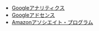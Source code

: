 - [Googleアナリティクス](https://analytics.google.com/analytics/web/?hl=ja#/p491253078/reports/intelligenthome)
- [Googleアドセンス](https://adsense.google.com/adsense)
- [Amazonアソシエイト・プログラム](https://affiliate.amazon.co.jp/)
<!-- [GoogleAnalytics](https://developers.google.com/analytics?hl=ja) -->